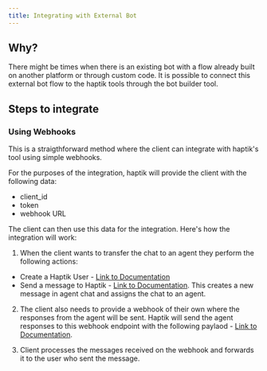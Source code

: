 ```yaml
---
title: Integrating with External Bot
---
```


## Why?
There might be times when there is an existing bot with a flow already built on another platform or through custom code. It is possible to connect this external bot flow to the haptik tools through the bot builder tool.


## Steps to integrate

### Using Webhooks

This is a straigthforward method where the client can integrate with haptik's tool using simple webhooks.

For the purposes of the integration, haptik will provide the client with the following data:
- client_id
- token
- webhook URL

The client can then use this data for the integration. Here's how the integration will work:

1) When the client wants to transfer the chat to an agent they perform the following actions:
 * Create a Haptik User - [Link to Documentation](https://docs.haptik.ai/webhooks/create-haptik-user)
 * Send a message to Haptik - [Link to Documentation](https://docs.haptik.ai/webhooks/send-message-to-haptik). This creates a new message in agent chat and assigns the chat to an agent.

2) The client also needs to provide a webhook of their own where the responses from the agent will be sent. Haptik will send the agent responses to this webhook endpoint with the following paylaod - [Link to Documentation](https://docs.haptik.ai/webhooks/webhook-payload). 

3) Client processes the messages received on the webhook and forwards it to the user who sent the message.
